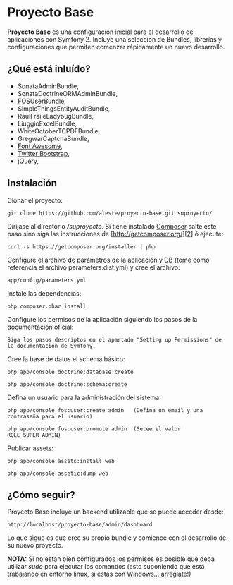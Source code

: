 Proyecto Base
========================

**Proyecto Base** es una configuración inicial para el desarrollo de aplicaciones con Symfony 2. Incluye una seleccion de Bundles, librerías y configuraciones que permiten comenzar rápidamente un nuevo desarrollo.

¿Qué está inluído?
------------------

  - SonataAdminBundle,
  - SonataDoctrineORMAdminBundle,
  - FOSUserBundle,
  - SimpleThingsEntityAuditBundle,
  - RaulFraileLadybugBundle,
  - LiuggioExcelBundle,
  - WhiteOctoberTCPDFBundle,
  - GregwarCaptchaBundle,  
  - [Font Awesome][4],
  - [Twitter Bootstrap][5],
  - jQuery,

Instalación
-----------

  Clonar el proyecto:

    git clone https://github.com/aleste/proyecto-base.git suproyecto/

  Diríjase al directorio */suproyecto*. Si tiene instalado [Composer][1] salte éste paso sino siga las instrucciones de [http://getcomposer.org/][2] ó ejecute:
  
    curl -s https://getcomposer.org/installer | php  

  Configure el archivo de parámetros de la aplicación y DB (tome como referencia el archivo parameters.dist.yml) y cree el archivo:

    app/config/parameters.yml    

  Instale las dependencias:

    php composer.phar install

  Configure los permisos de la aplicación siguiendo los pasos de la [documentación][3] oficial: 

    Siga los pasos descriptos en el apartado "Setting up Permissions" de la documentación de Symfony.

  Cree la base de datos el schema básico:

    php app/console doctrine:database:create

    php app/console doctrine:schema:create

  Defina un usuario para la administración del sistema:

    php app/console fos:user:create admin   (Defina un email y una contraseña para el usuario)

    php app/console fos:user:promote admin  (Setee el valor ROLE_SUPER_ADMIN)

  Publicar assets:

    php app/console assets:install web    

    php app/console assetic:dump web

¿Cómo seguir?
-------------

Proyecto Base incluye un backend utilizable que se puede acceder desde: 

    http://localhost/proyecto-base/admin/dashboard

Lo que sigue es que cree su propio bundle y comience con el desarrollo de su nuevo proyecto.

**NOTA:** Si no están bien configurados los permisos es posible que deba utilizar *sudo* para ejecutar los comandos (esto suponiendo que está trabajando en entorno linux, si estás con Windows....arreglate!)

[1]:  http://getcomposer.org/
[2]:  http://getcomposer.org/
[3]:  http://symfony.com/doc/current/book/installation.html
[4]:  http://fortawesome.github.com/Font-Awesome/
[5]:  http://twitter.github.com/bootstrap